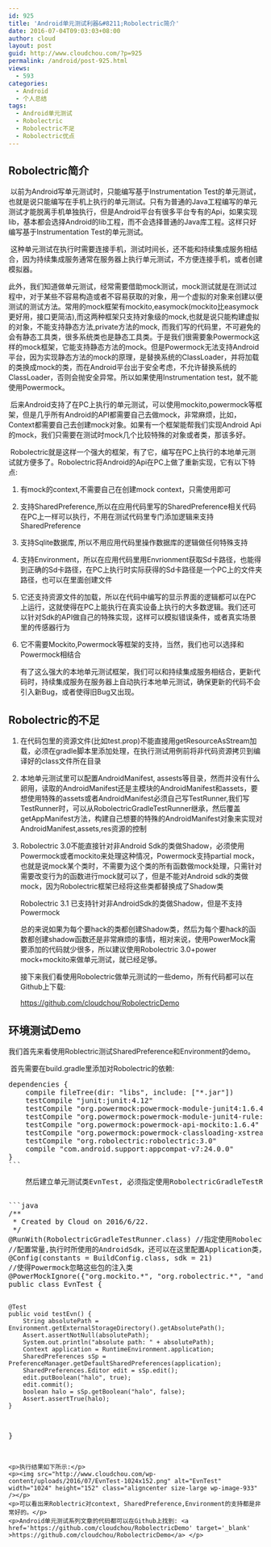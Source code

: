 ```yaml
---
id: 925
title: 'Android单元测试利器&#8211;Robolectric简介'
date: 2016-07-04T09:03:03+08:00
author: cloud
layout: post
guid: http://www.cloudchou.com/?p=925
permalink: /android/post-925.html
views:
  - 593
categories:
  - Android
  - 个人总结
tags:
  - Android单元测试
  - Robolectric
  - Robolectric不足
  - Robolectric优点
---
```

<h2>Robolectric简介</h2>
<p>​       以前为Android写单元测试时，只能编写基于Instrumentation Test的单元测试，也就是说只能编写在手机上执行的单元测试。只有为普通的Java工程编写的单元测试才能脱离手机单独执行，但是Android平台有很多平台专有的Api，如果实现lib，基本都会选择Android的lib工程，而不会选择普通的Java库工程。这样只好编写基于Instrumentation Test的单元测试。</p>
<p>​     这种单元测试在执行时需要连接手机，测试时间长，还不能和持续集成服务相结合，因为持续集成服务通常在服务器上执行单元测试，不方便连接手机，或者创建模拟器。</p>
<p>     此外，我们知道做单元测试，经常需要借助mock测试，mock测试就是在测试过程中，对于某些不容易构造或者不容易获取的对象，用一个虚拟的对象来创建以便测试的测试方法。常用的mock框架有mockito,easymock(mockito比easymock更好用，接口更简洁),而这两种框架只支持对象级的mock,也就是说只能构建虚拟的对象，不能支持静态方法,private方法的mock, 而我们写的代码里，不可避免的会有静态工具类，很多系统类也是静态工具类。于是我们很需要象Powermock这样的mock框架，它能支持静态方法的mock。但是Powermock无法支持Android平台，因为实现静态方法的mock的原理，是替换系统的ClassLoader，并将加载的类换成mock的类，而在Android平台出于安全考虑，不允许替换系统的ClassLoader，否则会抛安全异常。所以如果使用Instrumentation test，就不能使用Powermock。</p>
<p>​      后来Android支持了在PC上执行的单元测试，可以使用mockito,powermock等框架，但是几乎所有Android的API都需要自己去做mock，非常麻烦，比如，Context都需要自己去创建mock对象。如果有一个框架能帮我们实现Android Api的mock，我们只需要在测试时mock几个比较特殊的对象或者类，那该多好。</p>
<p>​     Robolectric就是这样一个强大的框架，有了它，编写在PC上执行的本地单元测试就方便多了。Robolectric将Android的Api在PC上做了重新实现，它有以下特点:</p>
<ol><li>
<p>有mock的context,不需要自己在创建mock context，只需使用即可</p>
</li>
<li>
<p>支持SharedPreference,所以在应用代码里写的SharedPreference相关代码在PC上一样可以执行，不用在测试代码里专门添加逻辑来支持SharedPreference</p>
</li>
<li>
<p>支持Sqlite数据库, 所以不用应用代码里操作数据库的逻辑做任何特殊支持</p>
</li>
<li>
<p>支持Environment，所以在应用代码里用Envrionment获取Sd卡路径，也能得到正确的Sd卡路径，在PC上执行时实际获得的Sd卡路径是一个PC上的文件夹路径，也可以在里面创建文件</p>
</li>
<li>
<p>它还支持资源文件的加载，所以在代码中编写的显示界面的逻辑都可以在PC上运行，这就使得在PC上能执行在真实设备上执行的大多数逻辑。我们还可以针对Sdk的API做自己的特殊实现，这样可以模拟错误条件，或者真实场景里的传感器行为</p>
</li>
<li>
<p>它不需要Mockito,Powermock等框架的支持，当然，我们也可以选择和Powermock相结合</p>
<p>​有了这么强大的本地单元测试框架，我们可以和持续集成服务相结合，更新代码时，持续集成服务在服务器上自动执行本地单元测试，确保更新的代码不会引入新Bug，或者使得旧Bug又出现。   <br/></p>
</li>
</ol>
<h2>Robolectric的不足</h2>
<ol><li>
<p>在代码包里的资源文件(比如test.prop)不能直接用getResourceAsStream加载，必须在gradle脚本里添加处理，在执行测试用例前将非代码资源拷贝到编译好的class文件所在目录</p>
</li>
<li>
<p>本地单元测试里可以配置AndroidManifest, assests等目录，然而并没有什么卵用，读取的AndroidManifest还是主模块的AndroidManifest和assets，要想使用特殊的assets或者AndroidManifest必须自己写TestRunner,我们写TestRunner时，可以从RobolectricGradleTestRunner继承，然后覆盖getAppManifest方法，构建自己想要的特殊的AndroidManifest对象来实现对AndroidManifest,assets,res资源的控制</p>
</li>
<li>
<p>Robolectric 3.0不能直接针对非Android Sdk的类做Shadow，必须使用Powermock或者mockito来处理这种情况，Powermock支持partial mock，也就是说mock某个类时，不需要为这个类的所有函数做mock处理，只需针对需要改变行为的函数进行mock就可以了，但是不能对Android sdk的类做mock，因为Robolectric框架已经将这些类都替换成了Shadow类</p>
<p>Robolectric 3.1 已支持针对非AndroidSdk的类做Shadow，但是不支持Powermock</p>
<p>总的来说如果为每个要hack的类都创建Shadow类，然后为每个要hack的函数都创建shadow函数还是非常麻烦的事情，相对来说，使用PowerMock需要添加的代码就少很多，所以建议使用Robolectric 3.0+power mock+mockito来做单元测试，就已经足够。</p>
<p>接下来我们看使用Robolectric做单元测试的一些demo，所有代码都可以在Github上下载:</p>
<p><a href='https://github.com/cloudchou/RobolectricDemo' target='_blank' >https://github.com/cloudchou/RobolectricDemo</a> </p>
</li>
</ol>
<h2>环境测试Demo</h2>
<p>   我们首先来看使用Roblectric测试SharedPreference和Environment的demo。</p>
<p>​    首先需要在build.gradle里添加对Robolectric的依赖:</p>
<pre  lang="groovy" line="1">
dependencies {
    compile fileTree(dir: "libs", include: ["*.jar"])
    testCompile "junit:junit:4.12"
    testCompile "org.powermock:powermock-module-junit4:1.6.4"
    testCompile "org.powermock:powermock-module-junit4-rule:1.6.4"
    testCompile "org.powermock:powermock-api-mockito:1.6.4"
    testCompile "org.powermock:powermock-classloading-xstream:1.6.4"
    testCompile "org.robolectric:robolectric:3.0"
    compile "com.android.support:appcompat-v7:24.0.0"
}
```
<p>​    然后建立单元测试类EvnTest, 必须指定使用RobolectricGradleTestRunner作为单元测试执行者，然后配置constants常量，因为我们使用了Powermock，powermock的许多注入类必须被忽略，代码如下所示：</p>
```java
/**
 * Created by Cloud on 2016/6/22.
 */
@RunWith(RobolectricGradleTestRunner.class) //指定使用RobolectricGradleTestRunner作为单元测试执行者
//配置常量,执行时所使用的AndroidSdk，还可以在这里配置Application类，AndroidManifest文件的路径，Shadow类
@Config(constants = BuildConfig.class, sdk = 21)
//使得Powermock忽略这些包的注入类
@PowerMockIgnore({"org.mockito.*", "org.robolectric.*", "android.*"}) 
public class EvnTest {

    @Test
    public void testEvn() {
        String absolutePath = Environment.getExternalStorageDirectory().getAbsolutePath();
        Assert.assertNotNull(absolutePath);
        System.out.println("absolute path: " + absolutePath);
        Context application = RuntimeEnvironment.application;
        SharedPreferences sSp = PreferenceManager.getDefaultSharedPreferences(application);
        SharedPreferences.Editor edit = sSp.edit();
        edit.putBoolean("halo", true);
        edit.commit();
        boolean halo = sSp.getBoolean("halo", false);
        Assert.assertTrue(halo);
    }

}
```
<p>执行结果如下所示:</p>
<p><img src="http://www.cloudchou.com/wp-content/uploads/2016/07/EvnTest-1024x152.png" alt="EvnTest" width="1024" height="152" class="aligncenter size-large wp-image-933" /></p>
<p>可以看出来Roblectric对context, SharedPreference,Environment的支持都是非常好的。</p>
<p>Android单元测试系列文章的代码都可以在Github上找到: <a href='https://github.com/cloudchou/RobolectricDemo' target='_blank' >https://github.com/cloudchou/RobolectricDemo</a> </p>
